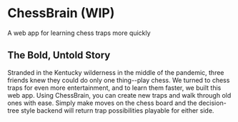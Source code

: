 # ChessBrain (WIP)

A web app for learning chess traps more quickly

## The Bold, Untold Story

Stranded in the Kentucky wilderness in the middle of the pandemic, three friends knew they could do only one thing--play chess. We turned to chess traps for even more entertainment, and to learn them faster, we built this web app. Using ChessBrain, you can create new traps and walk through old ones with ease. Simply make moves on the chess board and the decision-tree style backend will return trap possibilities playable for either side.
